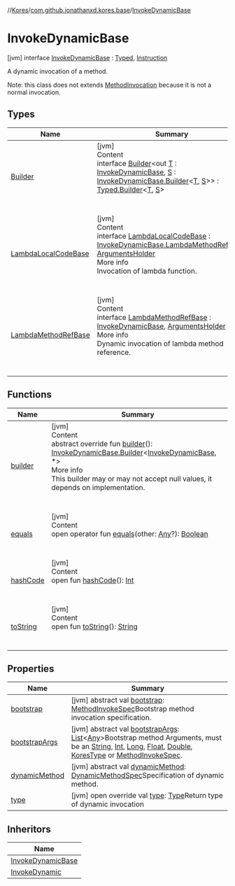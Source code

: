 //[Kores](../../index.md)/[com.github.jonathanxd.kores.base](../index.md)/[InvokeDynamicBase](index.md)



# InvokeDynamicBase  
 [jvm] interface [InvokeDynamicBase](index.md) : [Typed](../-typed/index.md), [Instruction](../../com.github.jonathanxd.kores/-instruction/index.md)

A dynamic invocation of a method.



Note: this class does not extends [MethodInvocation](../-method-invocation/index.md) because it is not a normal invocation.

   


## Types  
  
|  Name|  Summary| 
|---|---|
| <a name="com.github.jonathanxd.kores.base/InvokeDynamicBase.Builder///PointingToDeclaration/"></a>[Builder](-builder/index.md)| <a name="com.github.jonathanxd.kores.base/InvokeDynamicBase.Builder///PointingToDeclaration/"></a>[jvm]  <br>Content  <br>interface [Builder](-builder/index.md)<out [T](-builder/index.md) : [InvokeDynamicBase](index.md), [S](-builder/index.md) : [InvokeDynamicBase.Builder](-builder/index.md)<[T](-builder/index.md), [S](-builder/index.md)>> : [Typed.Builder](../-typed/-builder/index.md)<[T](-builder/index.md), [S](-builder/index.md)>   <br><br><br>
| <a name="com.github.jonathanxd.kores.base/InvokeDynamicBase.LambdaLocalCodeBase///PointingToDeclaration/"></a>[LambdaLocalCodeBase](-lambda-local-code-base/index.md)| <a name="com.github.jonathanxd.kores.base/InvokeDynamicBase.LambdaLocalCodeBase///PointingToDeclaration/"></a>[jvm]  <br>Content  <br>interface [LambdaLocalCodeBase](-lambda-local-code-base/index.md) : [InvokeDynamicBase.LambdaMethodRefBase](-lambda-method-ref-base/index.md), [ArgumentsHolder](../-arguments-holder/index.md)  <br>More info  <br>Invocation of lambda function.  <br><br><br>
| <a name="com.github.jonathanxd.kores.base/InvokeDynamicBase.LambdaMethodRefBase///PointingToDeclaration/"></a>[LambdaMethodRefBase](-lambda-method-ref-base/index.md)| <a name="com.github.jonathanxd.kores.base/InvokeDynamicBase.LambdaMethodRefBase///PointingToDeclaration/"></a>[jvm]  <br>Content  <br>interface [LambdaMethodRefBase](-lambda-method-ref-base/index.md) : [InvokeDynamicBase](index.md), [ArgumentsHolder](../-arguments-holder/index.md)  <br>More info  <br>Dynamic invocation of lambda method reference.  <br><br><br>


## Functions  
  
|  Name|  Summary| 
|---|---|
| <a name="com.github.jonathanxd.kores.base/InvokeDynamicBase/builder/#/PointingToDeclaration/"></a>[builder](builder.md)| <a name="com.github.jonathanxd.kores.base/InvokeDynamicBase/builder/#/PointingToDeclaration/"></a>[jvm]  <br>Content  <br>abstract override fun [builder](builder.md)(): [InvokeDynamicBase.Builder](-builder/index.md)<[InvokeDynamicBase](index.md), *>  <br>More info  <br>This builder may or may not accept null values, it depends on implementation.  <br><br><br>
| <a name="kotlin/Any/equals/#kotlin.Any?/PointingToDeclaration/"></a>[equals](../../com.github.jonathanxd.kores.util/-simple-resolver/index.md#%5Bkotlin%2FAny%2Fequals%2F%23kotlin.Any%3F%2FPointingToDeclaration%2F%5D%2FFunctions%2F-427383591)| <a name="kotlin/Any/equals/#kotlin.Any?/PointingToDeclaration/"></a>[jvm]  <br>Content  <br>open operator fun [equals](../../com.github.jonathanxd.kores.util/-simple-resolver/index.md#%5Bkotlin%2FAny%2Fequals%2F%23kotlin.Any%3F%2FPointingToDeclaration%2F%5D%2FFunctions%2F-427383591)(other: [Any](https://kotlinlang.org/api/latest/jvm/stdlib/kotlin/-any/index.html)?): [Boolean](https://kotlinlang.org/api/latest/jvm/stdlib/kotlin/-boolean/index.html)  <br><br><br>
| <a name="kotlin/Any/hashCode/#/PointingToDeclaration/"></a>[hashCode](../../com.github.jonathanxd.kores.util/-simple-resolver/index.md#%5Bkotlin%2FAny%2FhashCode%2F%23%2FPointingToDeclaration%2F%5D%2FFunctions%2F-427383591)| <a name="kotlin/Any/hashCode/#/PointingToDeclaration/"></a>[jvm]  <br>Content  <br>open fun [hashCode](../../com.github.jonathanxd.kores.util/-simple-resolver/index.md#%5Bkotlin%2FAny%2FhashCode%2F%23%2FPointingToDeclaration%2F%5D%2FFunctions%2F-427383591)(): [Int](https://kotlinlang.org/api/latest/jvm/stdlib/kotlin/-int/index.html)  <br><br><br>
| <a name="kotlin/Any/toString/#/PointingToDeclaration/"></a>[toString](../../com.github.jonathanxd.kores.util/-simple-resolver/index.md#%5Bkotlin%2FAny%2FtoString%2F%23%2FPointingToDeclaration%2F%5D%2FFunctions%2F-427383591)| <a name="kotlin/Any/toString/#/PointingToDeclaration/"></a>[jvm]  <br>Content  <br>open fun [toString](../../com.github.jonathanxd.kores.util/-simple-resolver/index.md#%5Bkotlin%2FAny%2FtoString%2F%23%2FPointingToDeclaration%2F%5D%2FFunctions%2F-427383591)(): [String](https://kotlinlang.org/api/latest/jvm/stdlib/kotlin/-string/index.html)  <br><br><br>


## Properties  
  
|  Name|  Summary| 
|---|---|
| <a name="com.github.jonathanxd.kores.base/InvokeDynamicBase/bootstrap/#/PointingToDeclaration/"></a>[bootstrap](bootstrap.md)| <a name="com.github.jonathanxd.kores.base/InvokeDynamicBase/bootstrap/#/PointingToDeclaration/"></a> [jvm] abstract val [bootstrap](bootstrap.md): [MethodInvokeSpec](../../com.github.jonathanxd.kores.common/-method-invoke-spec/index.md)Bootstrap method invocation specification.   <br>
| <a name="com.github.jonathanxd.kores.base/InvokeDynamicBase/bootstrapArgs/#/PointingToDeclaration/"></a>[bootstrapArgs](bootstrap-args.md)| <a name="com.github.jonathanxd.kores.base/InvokeDynamicBase/bootstrapArgs/#/PointingToDeclaration/"></a> [jvm] abstract val [bootstrapArgs](bootstrap-args.md): [List](https://kotlinlang.org/api/latest/jvm/stdlib/kotlin.collections/-list/index.html)<[Any](https://kotlinlang.org/api/latest/jvm/stdlib/kotlin/-any/index.html)>Bootstrap method Arguments, must be an [String](https://kotlinlang.org/api/latest/jvm/stdlib/kotlin/-string/index.html), [Int](https://kotlinlang.org/api/latest/jvm/stdlib/kotlin/-int/index.html), [Long](https://kotlinlang.org/api/latest/jvm/stdlib/kotlin/-long/index.html), [Float](https://kotlinlang.org/api/latest/jvm/stdlib/kotlin/-float/index.html), [Double](https://kotlinlang.org/api/latest/jvm/stdlib/kotlin/-double/index.html), [KoresType](../../com.github.jonathanxd.kores.type/-kores-type/index.md) or [MethodInvokeSpec](../../com.github.jonathanxd.kores.common/-method-invoke-spec/index.md).   <br>
| <a name="com.github.jonathanxd.kores.base/InvokeDynamicBase/dynamicMethod/#/PointingToDeclaration/"></a>[dynamicMethod](dynamic-method.md)| <a name="com.github.jonathanxd.kores.base/InvokeDynamicBase/dynamicMethod/#/PointingToDeclaration/"></a> [jvm] abstract val [dynamicMethod](dynamic-method.md): [DynamicMethodSpec](../../com.github.jonathanxd.kores.common/-dynamic-method-spec/index.md)Specification of dynamic method.   <br>
| <a name="com.github.jonathanxd.kores.base/InvokeDynamicBase/type/#/PointingToDeclaration/"></a>[type](type.md)| <a name="com.github.jonathanxd.kores.base/InvokeDynamicBase/type/#/PointingToDeclaration/"></a> [jvm] open override val [type](type.md): [Type](https://docs.oracle.com/javase/8/docs/api/java/lang/reflect/Type.html)Return type of dynamic invocation   <br>


## Inheritors  
  
|  Name| 
|---|
| <a name="com.github.jonathanxd.kores.base/InvokeDynamicBase.LambdaMethodRefBase///PointingToDeclaration/"></a>[InvokeDynamicBase](-lambda-method-ref-base/index.md)
| <a name="com.github.jonathanxd.kores.base/InvokeDynamic///PointingToDeclaration/"></a>[InvokeDynamic](../-invoke-dynamic/index.md)

